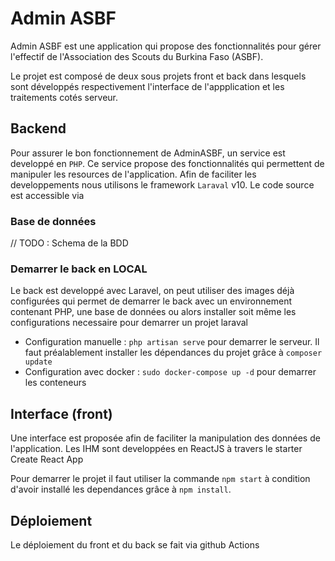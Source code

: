 # Admin ASBF

Admin ASBF est une application qui propose des fonctionnalités pour gérer l'effectif de l'Association des Scouts du Burkina Faso (ASBF).

Le projet est composé de deux sous projets front et back dans lesquels sont développés respectivement l'interface de l'appplication et les traitements cotés serveur.

## Backend

Pour assurer le bon fonctionnement de AdminASBF, un service est developpé en `PHP`. Ce service propose des fonctionnalités qui permettent de manipuler les resources de l'application. Afin de faciliter les developpements nous utilisons le framework `Laraval` v10. Le code source est accessible via

### Base de données

// TODO : Schema de la BDD

### Demarrer le back en LOCAL

Le back est developpé avec Laravel, on peut utiliser des images déjà configurées qui permet de demarrer le back avec un environnement contenant PHP, une base de données ou alors installer soit même les configurations necessaire pour demarrer un projet laraval

- Configuration manuelle : `php artisan serve` pour demarrer le serveur. Il faut préalablement installer les dépendances du projet grâce à `composer update`
- Configuration avec docker : `sudo docker-compose up -d` pour demarrer les conteneurs

## Interface (front)

Une interface est proposée afin de faciliter la manipulation des données de l'application. Les IHM sont developpées en ReactJS à travers le starter Create React App

Pour demarrer le projet il faut utiliser la commande `npm start` à condition d'avoir installé les dependances grâce à `npm install`.

## Déploiement

Le déploiement du front et du back se fait via github Actions
